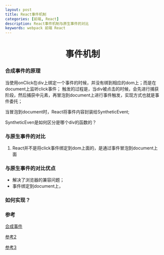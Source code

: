 ```yaml
---
layout: post
title: React事件机制
categories: [前端, React]
description: React事件机制与原生事件的对比
keywords: webpack 前端 React
---
```


<h1 align="center" >事件机制</h1>

### 合成事件的原理
当使用onClick在div上绑定一个事件的时候，并没有绑到相应的dom上；而是在document上监听click事件；
触发的过程是，当div被点击的时候，会先进行捕获阶段，然后捕获中元素，再冒泡到document上进行事件触发，实现方式也就是事件委托；

当冒泡到document时，React将事件内容封装给SyntheticEvent;


SyntheticEven是如何区分是哪个div的函数的？

### 与原生事件的对比

1. React并不是将click事件绑定到dom上面的，是通过事件冒泡到document上面

### 与原生事件的对比优点
- 解决了浏览器的兼容问题；
- 事件绑定到document上，

### 如何实现？

### 参考

[合成事件](https://juejin.im/post/5d43d7016fb9a06aff5e5301#heading-14)

[参考2](http://zhenhua-lee.github.io/react/react-event.html)

[参考3](https://github.com/Tianlikai/TReact)